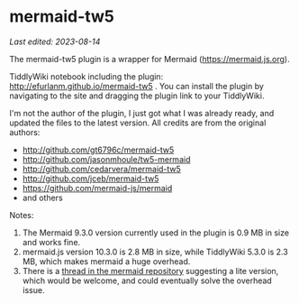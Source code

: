 # mermaid-tw5

*Last edited: 2023-08-14*

The mermaid-tw5 plugin is a wrapper for Mermaid (<https://mermaid.js.org>).

TiddlyWiki notebook including the plugin: <http://efurlanm.github.io/mermaid-tw5> . You can install the plugin by navigating to the site and dragging the plugin link to your TiddlyWiki.

I'm not the author of the plugin, I just got what I was already ready, and updated the files to the latest version. All credits are from the original authors:

* <http://github.com/gt6796c/mermaid-tw5>
* <http://github.com/jasonmhoule/tw5-mermaid>
* <http://github.com/cedarvera/mermaid-tw5>
* <http://github.com/jceb/mermaid-tw5>
* <https://github.com/mermaid-js/mermaid>
* and others

Notes:

1. The Mermaid 9.3.0 version currently used in the plugin is 0.9 MB in size and works fine.
2. mermaid.js version 10.3.0 is 2.8 MB in size, while TiddlyWiki 5.3.0 is 2.3 MB, which makes mermaid a huge overhead.
3. There is a [thread in the mermaid repository](https://github.com/mermaid-js/mermaid/issues/4616) suggesting a lite version, which would be welcome, and could eventually solve the overhead issue.

